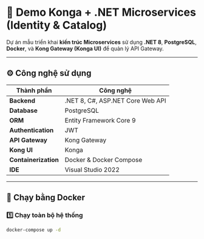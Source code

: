 # 🚀 Demo Konga + .NET Microservices (Identity & Catalog)

Dự án mẫu triển khai **kiến trúc Microservices** sử dụng **.NET 8**, **PostgreSQL**, **Docker**, và **Kong Gateway (Konga UI)** để quản lý API Gateway.


---

## ⚙️ Công nghệ sử dụng

| Thành phần | Công nghệ |
|-------------|------------|
| **Backend** | .NET 8, C#, ASP.NET Core Web API |
| **Database** | PostgreSQL |
| **ORM** | Entity Framework Core 9 |
| **Authentication** | JWT |
| **API Gateway** | Kong Gateway |
| **Kong UI** | Konga |
| **Containerization** | Docker & Docker Compose |
| **IDE** | Visual Studio 2022 |

---

## 🐳 Chạy bằng Docker

### 1️⃣ Chạy toàn bộ hệ thống

```bash
docker-compose up -d
